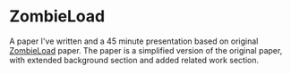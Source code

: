 # ZombieLoad
A paper I've written and a 45 minute presentation based on original [ZombieLoad](https://zombieloadattack.com/) paper. The paper is a simplified version of the original paper, with extended background section and added related work section.
